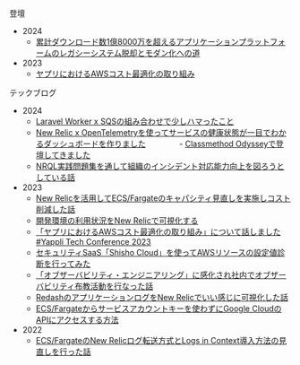 登壇
- 2024
  - [累計ダウンロード数1億8000万を超えるアプリケーションプラットフォームのレガシーシステム脱却とモダン化への道](https://speakerdeck.com/kmitsuhashi/lei-ji-daunrodoshu-1yi-8000mo-wochao-eruapurikesiyonpuratutohuomunoregasisisutemutuo-que-tomodanhua-henodao)
- 2023
  - [ヤプリにおけるAWSコスト最適化の取り組み](https://speakerdeck.com/kmitsuhashi/yapuriniokeruawskosutozui-shi-hua-noqu-rizu-mi)
  
テックブログ
- 2024
  - [Laravel Worker x SQSの組み合わせで少しハマったこと](https://tech.yappli.io/entry/laravel_worker_sqs)
  - [New Relic x OpenTelemetryを使ってサービスの健康状態が一目でわかるダッシュボードを作りました](https://tech.yappli.io/entry/yappli_health_dashboard)
　　　　- [Classmethod Odysseyで登壇してきました](https://tech.yappli.io/entry/classmethod_odyssey)
  - [NRQL実践問題集を通して組織のインシデント対応能力向上を図ろうとしている話](https://tech.yappli.io/entry/nrql-challenges-for-incident-response-improvement)
- 2023
  - [New Relicを活用してECS/Fargateのキャパシティ見直しを実施しコスト削減した話](https://tech.yappli.io/entry/fargate_performance_tuning_newrelic)
  - [開発環境の利用状況をNew Relicで可視化する](https://tech.yappli.io/entry/how_to_visualize_dev_env_using_newrelic)
  - [「ヤプリにおけるAWSコスト最適化の取り組み」について話しました #Yappli Tech Conference 2023](https://tech.yappli.io/entry/yapplitechconf2023-sre)
  - [セキュリティSaaS「Shisho Cloud」を使ってAWSリソースの設定値診断を行ってみた](https://tech.yappli.io/entry/shisho_cloud_trial)
  - [「オブザーバビリティ・エンジニアリング」に感化され社内でオブザーバビリティ布教活動を行なった話](https://tech.yappli.io/entry/observability_missionary_activities)
  - [RedashのアプリケーションログをNew Relicでいい感じに可視化した話
](https://tech.yappli.io/entry/redash_log_visualization)
  - [ECS/Fargateからサービスアカウントキーを使わずにGoogle CloudのAPIにアクセスする方法](https://tech.yappli.io/entry/2023/01/10/ECS/Fargate%E3%81%8B%E3%82%89%E3%82%B5%E3%83%BC%E3%83%93%E3%82%B9%E3%82%A2%E3%82%AB%E3%82%A6%E3%83%B3%E3%83%88%E3%82%AD%E3%83%BC%E3%82%92%E4%BD%BF%E3%82%8F%E3%81%9A%E3%81%ABGoogle_Cloud%E3%81%AEAPI%E3%81%AB)
- 2022
  - [ECS/FargateのNew Relicログ転送方式とLogs in Context導入方法の見直しを行った話](https://tech.yappli.io/entry/newrelic-logs-in-context)
